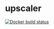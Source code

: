 # upscaler

[![Docker build status](https://img.shields.io/docker/cloud/build/floor10/upscaler.svg)](https://hub.docker.com/r/floor10/upscaler/builds)